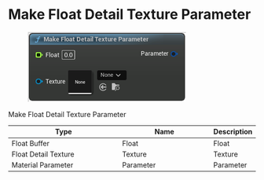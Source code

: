 # Make Float Detail Texture Parameter

<div align="left" data-full-width="false">

<figure><img src="Make_Float_Detail_Texture_Parameter.png" alt=""><figcaption></figcaption></figure>

</div>

Make Float Detail Texture Parameter

<table>
<thead><tr><th width="250">Type</th><th width="200">Name</th><th>Description</th></tr></thead>
<tbody>
<tr><td>Float Buffer</td><td>Float</td><td>Float</td></tr>
<tr><td>Float Detail Texture</td><td>Texture</td><td>Texture</td></tr>
<tr><td>Material Parameter</td><td>Parameter</td><td>Parameter</td></tr>
</tbody>
</table>